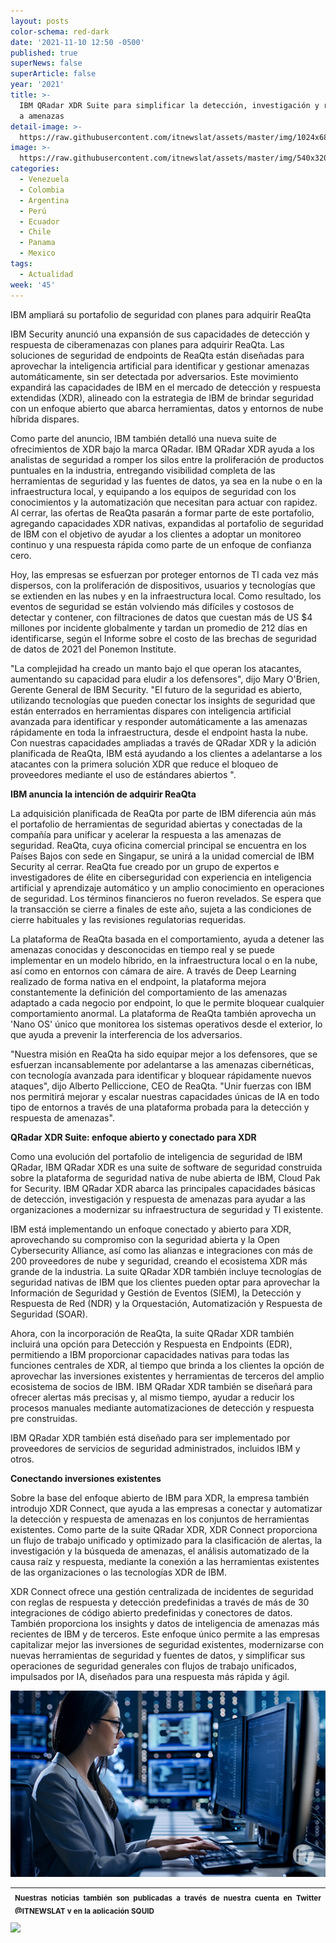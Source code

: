 ```yaml
---
layout: posts
color-schema: red-dark
date: '2021-11-10 12:50 -0500'
published: true
superNews: false
superArticle: false
year: '2021'
title: >-
  IBM QRadar XDR Suite para simplificar la detección, investigación y respuesta
  a amenazas
detail-image: >-
  https://raw.githubusercontent.com/itnewslat/assets/master/img/1024x680/Monitoreo-de-Red-g.jpg
image: >-
  https://raw.githubusercontent.com/itnewslat/assets/master/img/540x320/Monitoreo-de-Red-p.jpg
categories:
  - Venezuela
  - Colombia
  - Argentina
  - Perú
  - Ecuador
  - Chile
  - Panama
  - Mexico
tags:
  - Actualidad
week: '45'
---
```

IBM ampliará su portafolio de seguridad con planes para adquirir ReaQta
 
IBM Security anunció una expansión de sus capacidades de detección y respuesta de ciberamenazas con planes para adquirir ReaQta. Las soluciones de seguridad de endpoints de ReaQta están diseñadas para aprovechar la inteligencia artificial para identificar y gestionar amenazas automáticamente, sin ser detectada por adversarios. Este movimiento expandirá las capacidades de IBM en el mercado de detección y respuesta extendidas (XDR), alineado con la estrategia de IBM de brindar seguridad con un enfoque abierto que abarca herramientas, datos y entornos de nube híbrida dispares.
 
Como parte del anuncio, IBM también detalló una nueva suite de ofrecimientos de XDR bajo la marca QRadar. IBM QRadar XDR ayuda a los analistas de seguridad a romper los silos entre la proliferación de productos puntuales en la industria, entregando visibilidad completa de las herramientas de seguridad y las fuentes de datos, ya sea en la nube o en la infraestructura local, y equipando a los equipos de seguridad con los conocimientos y la automatización que necesitan para actuar con rapidez. Al cerrar, las ofertas de ReaQta pasarán a formar parte de este portafolio, agregando capacidades XDR nativas, expandidas al portafolio de seguridad de IBM con el objetivo de ayudar a los clientes a adoptar un monitoreo continuo y una respuesta rápida como parte de un enfoque de confianza cero.
 
Hoy, las empresas se esfuerzan por proteger entornos de TI cada vez más dispersos, con la proliferación de dispositivos, usuarios y tecnologías que se extienden en las nubes y en la infraestructura local. Como resultado, los eventos de seguridad se están volviendo más difíciles y costosos de detectar y contener, con filtraciones de datos que cuestan más de US $4 millones por incidente globalmente y tardan un promedio de 212 días en identificarse, según el Informe sobre el costo de las brechas de seguridad de datos de 2021 del Ponemon Institute.
 
"La complejidad ha creado un manto bajo el que operan los atacantes, aumentando su capacidad para eludir a los defensores", dijo Mary O'Brien, Gerente General de IBM Security. "El futuro de la seguridad es abierto, utilizando tecnologías que pueden conectar los insights de seguridad que están enterrados en herramientas dispares con inteligencia artificial avanzada para identificar y responder automáticamente a las amenazas rápidamente en toda la infraestructura, desde el endpoint hasta la nube. Con nuestras capacidades ampliadas a través de QRadar XDR y la adición planificada de ReaQta, IBM está ayudando a los clientes a adelantarse a los atacantes con la primera solución XDR que reduce el bloqueo de proveedores mediante el uso de estándares abiertos ".
 
**IBM anuncia la intención de adquirir ReaQta**

La adquisición planificada de ReaQta por parte de IBM diferencia aún más el portafolio de herramientas de seguridad abiertas y conectadas de la compañía para unificar y acelerar la respuesta a las amenazas de seguridad. ReaQta, cuya oficina comercial principal se encuentra en los Países Bajos con sede en Singapur, se unirá a la unidad comercial de IBM Security al cerrar. ReaQta fue creado por un grupo de expertos e investigadores de élite en ciberseguridad con experiencia en inteligencia artificial y aprendizaje automático y un amplio conocimiento en operaciones de seguridad. Los términos financieros no fueron revelados. Se espera que la transacción se cierre a finales de este año, sujeta a las condiciones de cierre habituales y las revisiones regulatorias requeridas.
 
La plataforma de ReaQta basada en el comportamiento, ayuda a detener las amenazas conocidas y desconocidas en tiempo real y se puede implementar en un modelo híbrido, en la infraestructura local o en la nube, así como en entornos con cámara de aire. A través de Deep Learning realizado de forma nativa en el endpoint, la plataforma mejora constantemente la definición del comportamiento de las amenazas adaptado a cada negocio por endpoint, lo que le permite bloquear cualquier comportamiento anormal. La plataforma de ReaQta también aprovecha un 'Nano OS' único que monitorea los sistemas operativos desde el exterior, lo que ayuda a prevenir la interferencia de los adversarios.
 
"Nuestra misión en ReaQta ha sido equipar mejor a los defensores, que se esfuerzan incansablemente por adelantarse a las amenazas cibernéticas, con tecnología avanzada para identificar y bloquear rápidamente nuevos ataques", dijo Alberto Pelliccione, CEO de ReaQta. "Unir fuerzas con IBM nos permitirá mejorar y escalar nuestras capacidades únicas de IA en todo tipo de entornos a través de una plataforma probada para la detección y respuesta de amenazas".
 
**QRadar XDR Suite: enfoque abierto y conectado para XDR**

Como una evolución del portafolio de inteligencia de seguridad de IBM QRadar, IBM QRadar XDR es una suite de software de seguridad construida sobre la plataforma de seguridad nativa de nube abierta de IBM, Cloud Pak for Security. IBM QRadar XDR abarca las principales capacidades básicas de detección, investigación y respuesta de amenazas para ayudar a las organizaciones a modernizar su infraestructura de seguridad y TI existente.
 
IBM está implementando un enfoque conectado y abierto para XDR, aprovechando su compromiso con la seguridad abierta y la Open Cybersecurity Alliance, así como las alianzas e integraciones con más de 200 proveedores de nube y seguridad, creando el ecosistema XDR más grande de la industria. La suite QRadar XDR también incluye tecnologías de seguridad nativas de IBM que los clientes pueden optar para aprovechar la Información de Seguridad y Gestión de Eventos (SIEM), la Detección y Respuesta de Red (NDR) y la Orquestación, Automatización y Respuesta de Seguridad (SOAR).
 
Ahora, con la incorporación de ReaQta, la suite QRadar XDR también incluirá una opción para Detección y Respuesta en Endpoints (EDR), permitiendo a IBM proporcionar capacidades nativas para todas las funciones centrales de XDR, al tiempo que brinda a los clientes la opción de aprovechar las inversiones existentes y herramientas de terceros del amplio ecosistema de socios de IBM. IBM QRadar XDR también se diseñará para ofrecer alertas más precisas y, al mismo tiempo, ayudar a reducir los procesos manuales mediante automatizaciones de detección y respuesta pre construidas.
 
IBM QRadar XDR también está diseñado para ser implementado por proveedores de servicios de seguridad administrados, incluidos IBM y otros.
 
**Conectando inversiones existentes**

Sobre la base del enfoque abierto de IBM para XDR, la empresa también introdujo XDR Connect, que ayuda a las empresas a conectar y automatizar la detección y respuesta de amenazas en los conjuntos de herramientas existentes. Como parte de la suite QRadar XDR, XDR Connect proporciona un flujo de trabajo unificado y optimizado para la clasificación de alertas, la investigación y la búsqueda de amenazas, el análisis automatizado de la causa raíz y respuesta, mediante la conexión a las herramientas existentes de las organizaciones o las tecnologías XDR de IBM.
 
XDR Connect ofrece una gestión centralizada de incidentes de seguridad con reglas de respuesta y detección predefinidas a través de más de 30 integraciones de código abierto predefinidas y conectores de datos. También proporciona los insights y datos de inteligencia de amenazas más recientes de IBM y de terceros. Este enfoque único permite a las empresas capitalizar mejor las inversiones de seguridad existentes, modernizarse con nuevas herramientas de seguridad y fuentes de datos, y simplificar sus operaciones de seguridad generales con flujos de trabajo unificados, impulsados por IA, diseñados para una respuesta más rápida y ágil.

![](https://raw.githubusercontent.com/itnewslat/assets/master/img/540x320/Monitoreo-de-Red-p.jpg)

<table style="height: 42px;" width="569">
<tbody>
<tr>
<td style="text-align: justify;"><sub><strong>Nuestras noticias también son publicadas a través de nuestra cuenta en Twitter <a href="https://twitter.com/itnewslat?lang=es">@ITNEWSLAT</a> y en la aplicación <a href="https://squidapp.co/en/">SQUID</a></strong></sub></td>
</tr>
</tbody>
</table>

<img src="https://tracker.metricool.com/c3po.jpg?hash=56f88a41e39ab42c063cc51676587a04"/>